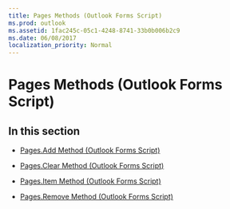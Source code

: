 ```yaml
---
title: Pages Methods (Outlook Forms Script)
ms.prod: outlook
ms.assetid: 1fac245c-05c1-4248-8741-33b0b006b2c9
ms.date: 06/08/2017
localization_priority: Normal
---
```



# Pages Methods (Outlook Forms Script)

## In this section


-  [Pages.Add Method (Outlook Forms Script)](Outlook.Pages.add.md)
    
-  [Pages.Clear Method (Outlook Forms Script)](Outlook.Pages.clear.md)
    
-  [Pages.Item Method (Outlook Forms Script)](Outlook.Pages.item.md)
    
-  [Pages.Remove Method (Outlook Forms Script)](Outlook.Pages.remove.md)
    


